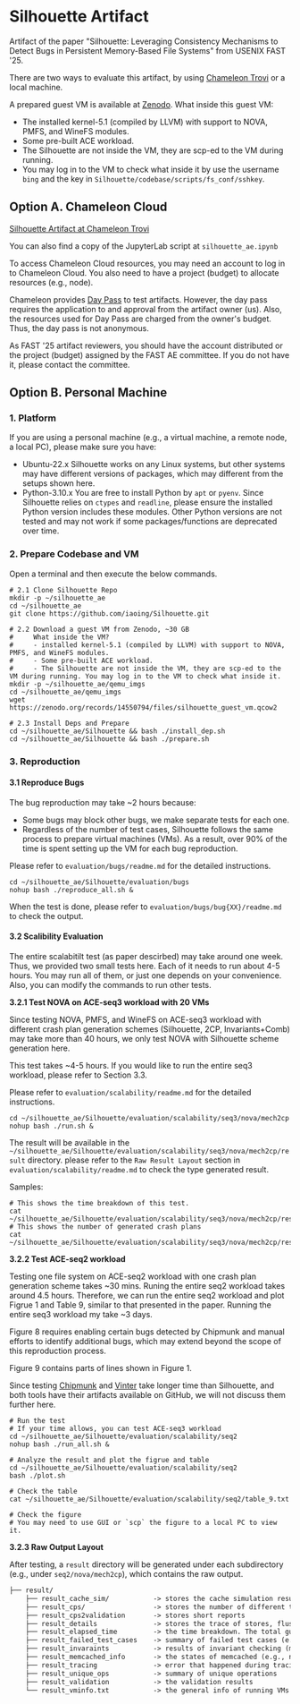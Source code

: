 # Silhouette Artifact

Artifact of the paper "Silhouette: Leveraging Consistency Mechanisms to Detect Bugs in Persistent Memory-Based File Systems" from USENIX FAST '25.


There are two ways to evaluate this artifact, by using [Chameleon Trovi](https://chameleoncloud.readthedocs.io/en/latest/technical/sharing.html) or a local machine.

A prepared guest VM is available at [Zenodo](https://zenodo.org/records/14550794).
What inside this guest VM:
- The installed kernel-5.1 (compiled by LLVM) with support to NOVA, PMFS, and WineFS modules.
- Some pre-built ACE workload.
- The Silhouette are not inside the VM, they are scp-ed to the VM during running.
- You may log in to the VM to check what inside it by use the username `bing` and the key in `Silhouette/codebase/scripts/fs_conf/sshkey`.

## Option A. Chameleon Cloud

[Silhouette Artifact at Chameleon Trovi](https://www.chameleoncloud.org/experiment/share/3c807f1d-80db-443c-8d88-c645fa3695e8)

You can also find a copy of the JupyterLab script at `silhouette_ae.ipynb`

To access Chameleon Cloud resources, you may need an account to log in to Chameleon Cloud. You also need to have a project (budget) to allocate resources (e.g., node).

Chameleon provides [Day Pass](https://chameleoncloud.readthedocs.io/en/latest/technical/daypass.html) to test artifacts. However, the day pass requires the application to and approval from the artifact owner (us). Also, the resources used for Day Pass are charged from the owner's budget. Thus, the day pass is not anonymous.

As FAST '25 artifact reviewers, you should have the account distributed or the project (budget) assigned by the FAST AE committee. If you do not have it, please contact the committee.

## Option B. Personal Machine

### 1. Platform

If you are using a personal machine (e.g., a virtual machine, a remote node, a local PC), please make sure you have:
- Ubuntu-22.x
    Silhouette works on any Linux systems, but other systems may have different versions of packages, which may different from the setups shown here.
- Python-3.10.x
    You are free to install Python by `apt` or `pyenv`. Since Silhouette relies on `ctypes` and `readline`, please ensure the installed Python version includes these modules. Other Python versions are not tested and may not work if some packages/functions are deprecated over time.

### 2. Prepare Codebase and VM

Open a terminal and then execute the below commands.

```shell
# 2.1 Clone Silhouette Repo
mkdir -p ~/silhouette_ae
cd ~/silhouette_ae
git clone https://github.com/iaoing/Silhouette.git

# 2.2 Download a guest VM from Zenodo, ~30 GB
#     What inside the VM?
#     - installed kernel-5.1 (compiled by LLVM) with support to NOVA, PMFS, and WineFS modules.
#     - Some pre-built ACE workload.
#     - The Silhouette are not inside the VM, they are scp-ed to the VM during running. You may log in to the VM to check what inside it.
mkdir -p ~/silhouette_ae/qemu_imgs
cd ~/silhouette_ae/qemu_imgs
wget https://zenodo.org/records/14550794/files/silhouette_guest_vm.qcow2

# 2.3 Install Deps and Prepare
cd ~/silhouette_ae/Silhouette && bash ./install_dep.sh
cd ~/silhouette_ae/Silhouette && bash ./prepare.sh
```

### 3. Reproduction

#### 3.1 Reproduce Bugs

The bug reproduction may take ~2 hours because:
- Some bugs may block other bugs, we make separate tests for each one.
- Regardless of the number of test cases, Silhouette follows the same process to prepare virtual machines (VMs). As a result, over 90% of the time is spent setting up the VM for each bug reproduction.

Please refer to `evaluation/bugs/readme.md` for the detailed instructions.

```shell
cd ~/silhouette_ae/Silhouette/evaluation/bugs
nohup bash ./reproduce_all.sh &
```

When the test is done, please refer to `evaluation/bugs/bug{XX}/readme.md` to check the output.

#### 3.2 Scalibility Evaluation

The entire scalabitilt test (as paper descirbed) may take around one week. Thus, we provided two small tests here. Each of it needs to run about 4-5 hours. You may run all of them, or just one depends on your convenience. Also, you can modify the commands to run other tests.

**3.2.1 Test NOVA on ACE-seq3 workload with 20 VMs**

Since testing NOVA, PMFS, and WineFS on ACE-seq3 workload with different crash plan generation schemes (Silhouette, 2CP, Invariants+Comb) may take more than 40 hours, we only test NOVA with Silhouette scheme generation here.

This test takes ~4-5 hours. If you would like to run the entire seq3 workload, please refer to Section 3.3.

Please refer to `evaluation/scalability/readme.md` for the detailed instructions.

```shell
cd ~/silhouette_ae/Silhouette/evaluation/scalability/seq3/nova/mech2cp
nohup bash ./run.sh &
```

The result will be available in the `~/silhouette_ae/Silhouette/evaluation/scalability/seq3/nova/mech2cp/result` directory. please refer to the `Raw Result Layout` section in `evaluation/scalability/readme.md` to check the type generated result.

Samples:
```shell
# This shows the time breakdown of this test.
cat ~/silhouette_ae/Silhouette/evaluation/scalability/seq3/nova/mech2cp/result/result_elapsed_time/result_time.txt
# This shows the number of generated crash plans
cat ~/silhouette_ae/Silhouette/evaluation/scalability/seq3/nova/mech2cp/result/result_cps/result.txt
```

**3.2.2 Test ACE-seq2 workload**

Testing one file system on ACE-seq2 workload with one crash plan generation scheme takes ~30 mins. Runing the entire seq2 workload takes around 4.5 hours. Therefore, we can run the entire seq2 workload and plot Figrue 1 and Table 9, similar to that presented in the paper. Running the entire seq3 workload my take ~3 days.

Figure 8 requires enabling certain bugs detected by Chipmunk and manual efforts to identify additional bugs, which may extend beyond the scope of this reproduction process.

Figure 9 contains parts of lines shown in Figure 1.

Since testing [Chipmunk](https://github.com/utsaslab/chipmunk) and [Vinter](https://github.com/KIT-OSGroup/vinter/tree/master) take longer time than Silhouette, and both tools have their artifacts available on GitHub, we will not discuss them further here.

```shell
# Run the test
# If your time allows, you can test ACE-seq3 workload
cd ~/silhouette_ae/Silhouette/evaluation/scalability/seq2
nohup bash ./run_all.sh &

# Analyze the result and plot the figrue and table
cd ~/silhouette_ae/Silhouette/evaluation/scalability/seq2
bash ./plot.sh

# Check the table
cat ~/silhouette_ae/Silhouette/evaluation/scalability/seq2/table_9.txt

# Check the figure
# You may need to use GUI or `scp` the figure to a local PC to view it.
```

**3.2.3 Raw Output Layout**

After testing, a `result` directory will be generated under each subdirectory (e.g., under `seq2/nova/mech2cp`), which contains the raw output.

```txt
├── result/
    ├── result_cache_sim/           -> stores the cache simulation result, e.g., the number of in-flight stores at each ordering point, the duplicate fences.
    ├── result_cps/                 -> stores the number of different types of crash plans.
    ├── result_cps2validation       -> stores short reports
    ├── result_details              -> stores the trace of stores, flushes, and fences in the order of timestamp. Each store are marked as rep (replication-related stores), lsw (Log-structure Write-related stores), jnl (journal-related stores), or nothing (unprotected store). It also contains the detailed info (which store should be persisted and which should be unpersisted) generated crash plans.
    ├── result_elapsed_time         -> the time breakdown. The total guest time is related to the number of running VMs.
    ├── result_failed_test_cases    -> summary of failed test cases (e.g., rename a dir as its parents)
    ├── result_invaraints           -> results of invariant checking (may contain false positives)
    ├── result_memcached_info       -> the states of memcached (e.g., number of sets)
    ├── result_tracing              -> error that happened during tracing (execution)
    ├── result_unique_ops           -> summary of unique operations
    ├── result_validation           -> the validation results
    └── result_vminfo.txt           -> the general info of running VMs
```
